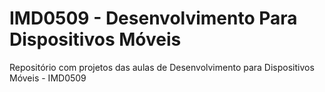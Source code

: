 # IMD0509 - Desenvolvimento Para Dispositivos Móveis
Repositório com projetos das aulas de Desenvolvimento para Dispositivos Móveis - IMD0509
